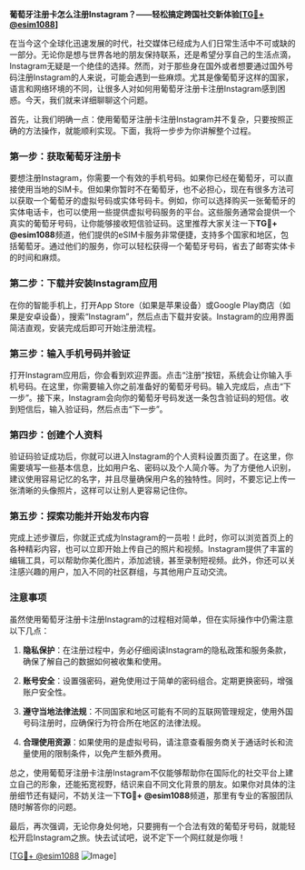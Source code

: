 **葡萄牙注册卡怎么注册Instagram？——轻松搞定跨国社交新体验[[TG💪+ @esim1088](https://t.me/s/esim1088)]**

在当今这个全球化迅速发展的时代，社交媒体已经成为人们日常生活中不可或缺的一部分。无论你是想与世界各地的朋友保持联系，还是希望分享自己的生活点滴，Instagram无疑是一个绝佳的选择。然而，对于那些身在国外或者想要通过国外号码注册Instagram的人来说，可能会遇到一些麻烦。尤其是像葡萄牙这样的国家，语言和网络环境的不同，让很多人对如何用葡萄牙注册卡注册Instagram感到困惑。今天，我们就来详细聊聊这个问题。

首先，让我们明确一点：使用葡萄牙注册卡注册Instagram并不复杂，只要按照正确的方法操作，就能顺利实现。下面，我将一步步为你讲解整个过程。

### 第一步：获取葡萄牙注册卡

要想注册Instagram，你需要一个有效的手机号码。如果你已经在葡萄牙，可以直接使用当地的SIM卡。但如果你暂时不在葡萄牙，也不必担心，现在有很多方法可以获取一个葡萄牙的虚拟号码或实体号码卡。例如，你可以选择购买一张葡萄牙的实体电话卡，也可以使用一些提供虚拟号码服务的平台。这些服务通常会提供一个真实的葡萄牙号码，让你能够接收短信验证码。这里推荐大家关注一下**TG💪+ @esim1088**频道，他们提供的eSIM卡服务非常便捷，支持多个国家和地区，包括葡萄牙。通过他们的服务，你可以轻松获得一个葡萄牙号码，省去了邮寄实体卡的时间和麻烦。

### 第二步：下载并安装Instagram应用

在你的智能手机上，打开App Store（如果是苹果设备）或Google Play商店（如果是安卓设备），搜索“Instagram”，然后点击下载并安装。Instagram的应用界面简洁直观，安装完成后即可开始注册流程。

### 第三步：输入手机号码并验证

打开Instagram应用后，你会看到欢迎界面。点击“注册”按钮，系统会让你输入手机号码。在这里，你需要输入你之前准备好的葡萄牙号码。输入完成后，点击“下一步”。接下来，Instagram会向你的葡萄牙号码发送一条包含验证码的短信。收到短信后，输入验证码，然后点击“下一步”。

### 第四步：创建个人资料

验证码验证成功后，你就可以进入Instagram的个人资料设置页面了。在这里，你需要填写一些基本信息，比如用户名、密码以及个人简介等。为了方便他人识别，建议使用容易记忆的名字，并且尽量确保用户名的独特性。同时，不要忘记上传一张清晰的头像照片，这样可以让别人更容易记住你。

### 第五步：探索功能并开始发布内容

完成上述步骤后，你就正式成为Instagram的一员啦！此时，你可以浏览首页上的各种精彩内容，也可以立即开始上传自己的照片和视频。Instagram提供了丰富的编辑工具，可以帮助你美化图片，添加滤镜，甚至录制短视频。此外，你还可以关注感兴趣的用户，加入不同的社区群组，与其他用户互动交流。

### 注意事项

虽然使用葡萄牙注册卡注册Instagram的过程相对简单，但在实际操作中仍需注意以下几点：

1. **隐私保护**：在注册过程中，务必仔细阅读Instagram的隐私政策和服务条款，确保了解自己的数据如何被收集和使用。
   
2. **账号安全**：设置强密码，避免使用过于简单的密码组合。定期更换密码，增强账户安全性。

3. **遵守当地法律法规**：不同国家和地区可能有不同的互联网管理规定，使用外国号码注册时，应确保行为符合所在地区的法律法规。

4. **合理使用资源**：如果使用的是虚拟号码，请注意查看服务商关于通话时长和流量使用的限制条件，以免产生额外费用。

总之，使用葡萄牙注册卡注册Instagram不仅能够帮助你在国际化的社交平台上建立自己的形象，还能拓宽视野，结识来自不同文化背景的朋友。如果你对具体的注册细节还有疑问，不妨关注一下**TG💪+ @esim1088**频道，那里有专业的客服团队随时解答你的问题。

最后，再次强调，无论你身处何地，只要拥有一个合法有效的葡萄牙号码，就能轻松开启Instagram之旅。快去试试吧，说不定下一个网红就是你哦！

[[TG💪+ @esim1088](https://t.me/s/esim1088) ![Image](https://i.postimg.cc/4NQfJmqS/Snipaste-2025-05-13-00-14-12.png)]